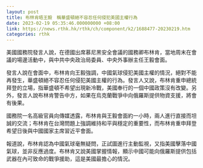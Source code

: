 ```yaml
---
layout: post
title: 布林肯晤王毅　稱華盛頓絕不容忍任何侵犯美國主權行為
date: 2023-02-19 05:35:46.000000000 +08:00
link: https://news.rthk.hk/rthk/ch/component/k2/1688477-20230219.htm
categories: rthk
---
```


美國國務院發言人說，在德國出席慕尼黑安全會議的國務卿布林肯，當地周末在會議的場邊活動中，與中共中央政治局委員、中央外事辦主任王毅會面。

發言人說在會面中，布林肯向王毅強調，中國氣球侵犯美國主權的情況，絕對不能再發生，華盛頓絕不容忍任何侵犯美國主權的行為。發言人又說，布林肯重申總統拜登的立場，指華盛頓不希望出現新冷戰，美國奉行的一個中國政策沒有改變。另外，發言人說布林肯警告中方，如果在烏克蘭戰爭中向俄羅斯提供物資支援，將會有後果。

國務院一名高級官員向傳媒透露，布林肯與王毅會面約一小時，兩人進行直接而坦誠的交流；布林肯在台灣問題上強調維持和平與穩定的重要性，而布林肯重申拜登希望日後與中國國家主席習近平會面。

報道說，布林肯認為中國氣球毫無疑問，正試圖進行主動監視，又指美國擊落中國氣球，並非反應過度。布林肯又說美國掌握情報，顯示中國可能向俄羅斯提供包括武器在內可致命的戰爭援助，這是美國最擔心的情況。
